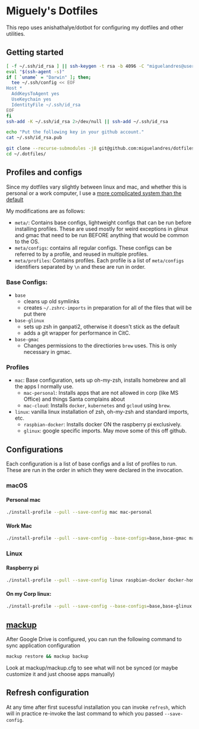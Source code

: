 # Miguely's Dotfiles

This repo uses anishathalye/dotbot for configuring my dotfiles and other utilities.

## Getting started


```sh
[ -f ~/.ssh/id_rsa ] || ssh-keygen -t rsa -b 4096 -C "miguelandres@users.noreply.github.com"
eval "$(ssh-agent -s)"
if [ `uname` = "Darwin" ]; then;
  tee ~/.ssh/config << EOF
Host *
  AddKeysToAgent yes
  UseKeychain yes
  IdentityFile ~/.ssh/id_rsa
EOF
fi
ssh-add -K ~/.ssh/id_rsa 2>/dev/null || ssh-add ~/.ssh/id_rsa 

echo "Put the following key in your github account."
cat ~/.ssh/id_rsa.pub

git clone --recurse-submodules -j8 git@github.com:miguelandres/dotfiles.git ~/.dotfiles/
cd ~/.dotfiles/
```

## Profiles and configs

Since my dotfiles vary slightly between linux and mac, and whether this is personal or a work computer, I use a [more complicated system than the default](https://github.com/anishathalye/dotbot/wiki/Tips-and-Tricks#more-advanced-setup)

My modifications are as follows: 

* `meta/`: Contains base configs, lightweight configs that can be run before installing profiles. These are used mostly for weird exceptions in glinux and gmac that need to be run BEFORE anything that would be common to the OS.
* `meta/configs`: contains all regular configs. These configs can be referred to by a profile, and reused in multiple profiles.
* `meta/profiles`: Contains profiles. Each profile is a list of `meta/configs` identifiers separated by `\n` and these are run in order.

### Base Configs:
* `base`
  * cleans up old symlinks
  * creates `~/.zshrc-imports` in preparation for all of the files that will be put there
* `base-glinux`
  * sets up zsh in ganpati2, otherwise it doesn't stick as the default
  * adds a git wrapper for performance in CitC.
* `base-gmac`
  * Changes permissions to the directiories `brew` uses. This is only necessary in gmac.
  
### Profiles
* `mac`: Base configuration, sets up oh-my-zsh, installs homebrew and all the apps I normally use.
  * `mac-personal`: Installs apps that are not allowed in corp (like MS Office) and things Santa complains about
  * `mac-cloud`: Installs  `docker`, `kubernetes` and `gcloud` using `brew`.
* `linux`: vanilla linux installation of zsh, oh-my-zsh and standard imports, etc.
  * `raspbian-docker`: Installs docker ON the raspberry pi exclusively.
  * `glinux`: google specific imports. May move some of this off github.

## Configurations
Each configuration is a list of base configs and a list of profiles to run. These are run in the order in which they were declared in the invocation.

### macOS

#### Personal mac

```sh
./install-profile --pull --save-config mac mac-personal
```

#### Work Mac

```sh
./install-profile --pull --save-config --base-configs=base,base-gmac mac mac-cloud
```


### Linux
#### Raspberry pi

```sh
./install-profile --pull --save-config linux raspbian-docker docker-home-server
```

#### On my Corp linux:

```sh
./install-profile --pull --save-config --base-configs=base,base-glinux linux glinux
```

## [mackup](https://github.com/lra/mackup)

After Google Drive is configured, you can run the following command to sync application configuration
```sh
mackup restore && mackup backup
```

Look at mackup/mackup.cfg to see what will not be synced (or maybe customize it and just choose apps manually)


## Refresh configuration

At any time after first sucessful installation you can invoke `refresh`, which will in practice re-invoke the last command to which you passed `--save-config`.


